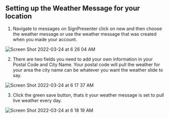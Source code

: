 ## Setting up the Weather Message for your location

1. Navigate to messages on SignPresenter click on new and then choose the weather message or use the weather message that was created when you made your account. 

![Screen Shot 2022-03-24 at 6 26 04 AM](https://user-images.githubusercontent.com/65249159/159907823-a46f174d-89f6-415d-9916-05a690f19077.png)

2. There are two fields you need to add your own information in your Postal Code and City Name. Your postal code will pull the weather for your area the city name can be whatever you want the weather slide to say.

![Screen Shot 2022-03-24 at 6 17 37 AM](https://user-images.githubusercontent.com/65249159/159908624-71f7e49e-e2db-4dfd-9238-649b2474c638.png)

3. Click the green save button, thats it your weather message is set to pull live weather every day.

![Screen Shot 2022-03-24 at 6 18 19 AM](https://user-images.githubusercontent.com/65249159/159908897-b2b7cb23-cc4b-4a94-be6a-35be2022b99d.png)


